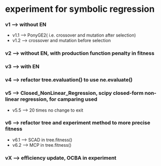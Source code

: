 # experiment for symbolic regression
### v1 --> without EN 
- v1.1 --> PonyGE2( i.e. crossover and mutation after selection)
- v1.2 --> crossover and mutation before selection
### v2 --> without EN, with production function penalty in fitness
### v3 --> with EN
### v4 --> refactor tree.evaluation() to use ne.evaluate()
### v5 --> Closed_NonLinear_Regression, scipy closed-form non-linear regression, for camparing used
- v5.5 --> 20 times no change to exit
### v6 --> refactor tree and experiment method to more precise fitness
- v6.1 --> SCAD in tree.fitness()
- v6.2 --> MCP in tree.fitness()
### vX --> efficiency update, OCBA in experiment
